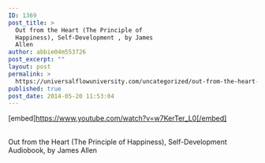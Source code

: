 ```yaml
---
ID: 1369
post_title: >
  Out from the Heart (The Principle of
  Happiness), Self-Development , by James
  Allen
author: abbie04m553726
post_excerpt: ""
layout: post
permalink: >
  https://universalflowuniversity.com/uncategorized/out-from-the-heart-the-principle-of-happiness-self-development-by-james-allen/
published: true
post_date: 2014-05-20 11:53:04
---
```

[embed]https://www.youtube.com/watch?v=w7KerTer_L0[/embed]</br></br>
<p>Out from the Heart (The Principle of Happiness), Self-Development Audiobook, by James Allen</p>